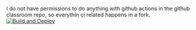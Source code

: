 I do not have permissions to do anything with github actions in the github classroom repo, so everythin ci related happens in a fork.
[![Build and Deploy](https://github.com/Slenderman00/pg6301-2024-konte-Slenderman00/actions/workflows/main.yml/badge.svg)](https://github.com/Slenderman00/pg6301-2024-konte-Slenderman00/actions/workflows/main.yml)